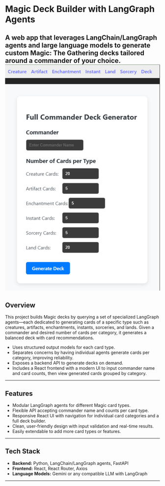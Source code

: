 # Magic Deck Builder with LangGraph Agents

A web app that leverages **LangChain/LangGraph agents** and large language models to generate custom Magic: The Gathering decks tailored around a commander of your choice.
![DeckBuilderImage](app.png)
---

## Overview

This project builds Magic decks by querying a set of specialized LangGraph agents—each dedicated to generating cards of a specific type such as creatures, artifacts, enchantments, instants, sorceries, and lands. Given a commander and desired number of cards per category, it generates a balanced deck with card recommendations.

- Uses structured output models for each card type.
- Separates concerns by having individual agents generate cards per category, improving reliability.
- Exposes a backend API to generate decks on demand.
- Includes a React frontend with a modern UI to input commander name and card counts, then view generated cards grouped by category.

---

## Features

- Modular LangGraph agents for different Magic card types.
- Flexible API accepting commander name and counts per card type.
- Responsive React UI with navigation for individual card categories and a full deck builder.
- Clean, user-friendly design with input validation and real-time results.
- Easily extendable to add more card types or features.

---

## Tech Stack

- **Backend:** Python, LangChain/LangGraph agents, FastAPI
- **Frontend:** React, React Router, Axios
- **Language Models:** Gemini or any compatible LLM with LangGraph

---
